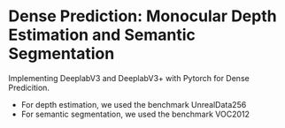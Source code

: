 # Dense Prediction: Monocular Depth Estimation and Semantic Segmentation

Implementing DeeplabV3 and DeeplabV3+ with Pytorch for Dense Predicition. 

 - For depth estimation, we used the benchmark UnrealData256 
 - For semantic segmentation, we used the benchmark VOC2012
